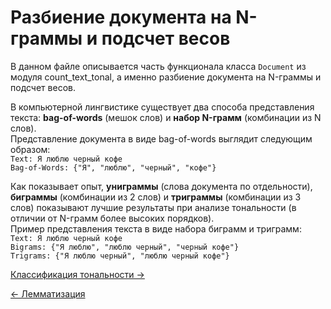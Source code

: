 # Разбиение документа на N-граммы и подсчет весов
В данном файле описывается часть функционала класса `Document` из модуля count_text_tonal, а именно разбиение документа 
на N-граммы и подсчет весов.

В компьютерной лингвистике существует два способа представления текста: **bag-of-words** (мешок слов) и **набор N-грамм**
(комбинации из N слов).\
Представление документа в виде bag-of-words выглядит следующим образом: \
`Text: Я люблю черный кофе` \
`Bag-of-Words: {"Я", "люблю", "черный", "кофе"}`

Как показывает опыт, **униграммы** (слова документа по отдельности), **биграммы** (комбинации из 2 слов) и **триграммы** 
(комбинации из 3 слов) показывают лучшие результаты при анализе тональности (в отличии от N-грамм более высоких порядков). \
Пример представления текста в виде набора биграмм и триграмм: \
`Text: Я люблю черный кофе` \
`Bigrams: {"Я люблю", "люблю черный", "черный кофе"}` \
`Trigrams: {"Я люблю черный", "люблю черный кофе"}` 

[Классификация тональности →](./count_tonal.md)

[← Лемматизация](./lemmatization.md)
